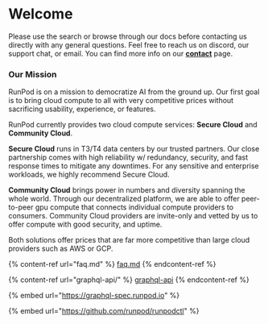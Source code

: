 # Welcome

Please use the search or browse through our docs before contacting us directly with any general questions. Feel free to reach us on discord, our support chat, or email. You can find more info on our [**contact**](https://www.runpod.io/contact) page.

### **Our Mission**

RunPod is on a mission to democratize AI from the ground up. Our first goal is to bring cloud compute to all with very competitive prices without sacrificing usability, experience, or features.

RunPod currently provides two cloud compute services: **Secure Cloud** and **Community Cloud**.

**Secure Cloud** runs in T3/T4 data centers by our trusted partners. Our close partnership comes with high reliability w/ redundancy, security, and fast response times to mitigate any downtimes. For any sensitive and enterprise workloads, we highly recommend Secure Cloud.

**Community Cloud** brings power in numbers and diversity spanning the whole world. Through our decentralized platform, we are able to offer peer-to-peer gpu compute that connects individual compute providers to consumers. Community Cloud providers are invite-only and vetted by us to offer compute with good security, and uptime.

Both solutions offer prices that are far more competitive than large cloud providers such as AWS or GCP.



{% content-ref url="faq.md" %}
[faq.md](faq.md)
{% endcontent-ref %}

{% content-ref url="graphql-api/" %}
[graphql-api](graphql-api/)
{% endcontent-ref %}

{% embed url="https://graphql-spec.runpod.io" %}

{% embed url="https://github.com/runpod/runpodctl" %}
